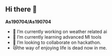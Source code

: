 ## Hi there 👋


**As190704/As190704** 


- 🔭 I’m currently working on weather related ai
- 🌱 I’m currently learning advanced Ml tools
- 👯 I’m looking to collaborate on hackathon.
- 😿the way of enjoying life is dead now in me.
